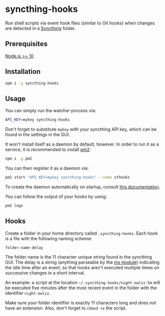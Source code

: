 # syncthing-hooks

Run shell scripts via event hook files (similar to Git hooks) when changes are detected in a [Syncthing](https://syncthing.net/) folder.

## Prerequisites

[Node.js >= 10](https://nodejs.org/en/)

## Installation

```sh
npm i -g syncthing-hooks
```

## Usage

You can simply run the watcher process via:

```sh
API_KEY=mykey syncthing-hooks
```

Don't forget to substitute `mykey` with your syncthing API key, which can be found in the settings in the GUI.

It won't install itself as a daemon by default, however. In order to run it as a service, it is recommended to install [pm2](https://pm2.keymetrics.io/):

```sh
npm i -g pm2
```

You can then register it as a daemon via:

```sh
pm2 start "API_KEY=mykey syncthing-hooks" --name sthooks
```

To create the daemon automatically on startup, consult [this documentation](https://pm2.keymetrics.io/docs/usage/startup/).

You can follow the output of your hooks by using:

```sh
pm2 logs
```

## Hooks

Create a folder in your home directory called `.syncthing-hooks`. Each hook is a file with the following naming scheme:

`folder-name-delay`

The folder name is the 11 character unique string found in the syncthing GUI. The delay is a string (anything parseable by the [ms module](https://github.com/zeit/ms)) indicating the idle time after an event, so that hooks aren't executed multiple times on successive changes in a short interval.

An example: a script at the location `~/.syncthing-hooks/night-owlzz-5m` will be executed five minutes after the most recent event in the folder with the identifier `night-owlzz`.

Make sure your folder identifier is exactly 11 characters long and does not have an extension. Also, don't forget to `chmod +x` the script.
